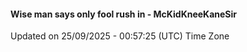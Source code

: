 #### Wise man says only fool rush in - McKidKneeKaneSir
Updated on 25/09/2025 - 00:57:25 (UTC) Time Zone
